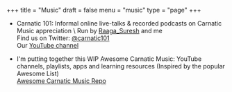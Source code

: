 +++
title = "Music"
draft = false
menu = "music"
type = "page"
+++

- Carnatic 101: Informal online live-talks & recorded podcasts on Carnatic Music appreciation \ Run by [Raaga_Suresh](https://twitter.com/Raaga_Suresh) and me \
    Find us on Twitter: [@carnatic101](https://twitter.com/carnatic101) \
    Our [YouTube channel](https://www.youtube.com/channel/UCtBS8xbf7WUT6i6mgEsEk9g)

- I'm putting together this WIP Awesome Carnatic Music: YouTube channels, playlists, apps and learning resources (Inspired by the popular Awesome List)\
    [Awesome Carnatic Music Repo](https://github.com/meerasndr/awesome-carnatic-music)
